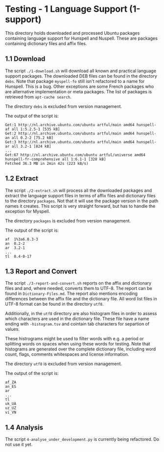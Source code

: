 # Testing - 1 Language Support (1-support)

This directory holds downloaded and processed Ubuntu packages containing language support for Hunspell and Nuspell. These are packages containing dictionary files and affix files.


## 1.1 Download

The script `./1-download.sh` will download all known and practical language support packages. The downloaded DEB files can be found in the directory `debs`. Note that package `myspell-fo` still isn't refactored to a name for Hunspell. This is a bug. Other exceptions are some French packages who are alternative implementation or meta packages. The list of packages is retrieved from `apt-cache search`.

The directory `debs` is excluded from version management.

The output of the script is:

    Get:1 http://nl.archive.ubuntu.com/ubuntu artful/main amd64 hunspell-af all 1:5.2.5-1 [535 kB]
    Get:2 http://nl.archive.ubuntu.com/ubuntu artful/main amd64 hunspell-an all 0.2-2 [75.2 kB]
    Get:3 http://nl.archive.ubuntu.com/ubuntu artful/main amd64 hunspell-ar all 3.2-1 [824 kB]
    ...
    Get:67 http://nl.archive.ubuntu.com/ubuntu artful/universe amd64 hunspell-fr-comprehensive all 1:6.1-1 [328 kB] 
    Fetched 36.3 MB in 2min 42s (223 kB/s) 


## 1.2 Extract

The script `./2-extract.sh` will process all the downloaded packages and extract the language support files in terms of affix files and dictionary files to the directory `packages`. Not that it will use the package version in the path names it creates. This script is very straight forward, but has to handle the exception for Myspell.

The directory `packages` is excluded from version management.

The output of the script is:

    af	1%3a6.0.3-3
    an	0.2-2
    ar	3.2-1
    ...
    tl	0.4-0-17


## 1.3 Report and Convert

The script `./3-report-and-convert.sh` reports on the affix and dictionary files and and, where needed, converts them to UTF-8. The report can be found in `Dictionary-Files.md`. The report also mentions encoding differences between the affix file and the dictionary file. All word list files in UTF-8 format can be found in the directory `utf8`.

Additionally, in the `utf8` directory are also histogram files in order to assess which characters are used in the dictionary file. These file have a name ending with `-histogram.tsv` and cointain tab characters for separtion of values.

These histrograms might be used to filter words with e.g. a period or splitting words on spaces when using these words for testing. Note that histograms are generated over the complete dictionary file, including word count, flags, comments whitespaces and license information.

The directory `utf8` is excluded from version management.

The output of the script is:

    af_ZA
    an_ES
    ar
    ...
    tl
    uk_UA
    uz_UZ
    vi_VN


## 1.4 Analysis

The script `4-analyse_under_development.py` is currently being refactored. Do not use it yet.
